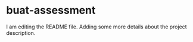 # buat-assessment
I am editing the README file. Adding some more details about the project description. 
